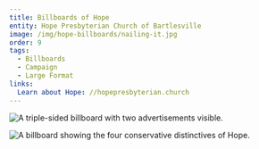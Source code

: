 ```yaml
---
title: Billboards of Hope
entity: Hope Presbyterian Church of Bartlesville
image: /img/hope-billboards/nailing-it.jpg
order: 9
tags:
  - Billboards
  - Campaign
  - Large Format
links:
  Learn about Hope: //hopepresbyterian.church
---
```


![A triple-sided billboard with two advertisements visible.](/img/hope-billboards/conservative-points.jpg)

![A billboard showing the four conservative distinctives of Hope.](/img/hope-billboards/lessons-and-carols.jpg)
